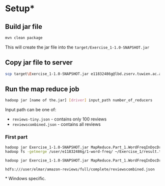 # Setup*

## Build jar file

```bash
mvn clean package
```

This will create the jar file into the `target/Exercise_1-1.0-SNAPSHOT.jar`

## Copy jar file to server

```bash
scp target\Exercise_1-1.0-SNAPSHOT.jar e11832486g@lbd.zserv.tuwien.ac.at://home/dic/2019S/users/e11832486g/Exercise_1/
```

## Run the map reduce job

```bash
hadoop jar [name of the.jar] [driver] input_path number_of_reducers 
```

Input path can be one of:
* `reviews-tiny.json` - contains only 100 reviews
* `reviewscombined.json` - contains all reviews

### First part

```bash
hadoop jar Exercise_1-1.0-SNAPSHOT.jar MapReduce.Part_1.WordFreqInDocDriver hdfs:///user/dic/2019S/users/e11832486g/Exercise_1/reviews-tiny.json 2;
hadoop fs -getmerge /user/e11832486g/1-word-freq/ ~/Exercise_1/result.txt;

hadoop jar Exercise_1-1.0-SNAPSHOT.jar MapReduce.Part_1.WordFreqInDocDriver hdfs:///user/elmar/amazon-reviews/full/complete/reviewscombined.json 6;
```

`hdfs:///user/elmar/amazon-reviews/full/complete/reviewscombined.json`

\* Windows specific.